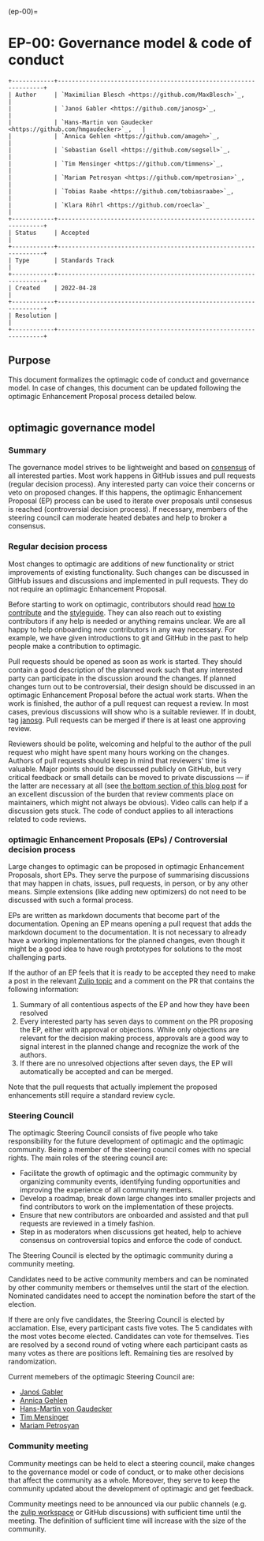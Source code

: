 (ep-00)=

# EP-00: Governance model & code of conduct

```{eval-rst}
+------------+------------------------------------------------------------------+
| Author     | `Maximilian Blesch <https://github.com/MaxBlesch>`_,             |
|            | `Janoś Gabler <https://github.com/janosg>`_,                     |
|            | `Hans-Martin von Gaudecker <https://github.com/hmgaudecker>`_,   |
|            | `Annica Gehlen <https://github.com/amageh>`_,                    |
|            | `Sebastian Gsell <https://github.com/segsell>`_,                 |
|            | `Tim Mensinger <https://github.com/timmens>`_,                   |
|            | `Mariam Petrosyan <https://github.com/mpetrosian>`_,             |
|            | `Tobias Raabe <https://github.com/tobiasraabe>`_,                |
|            | `Klara Röhrl <https://github.com/roecla>`_                       |
+------------+------------------------------------------------------------------+
| Status     | Accepted                                                         |
+------------+------------------------------------------------------------------+
| Type       | Standards Track                                                  |
+------------+------------------------------------------------------------------+
| Created    | 2022-04-28                                                       |
+------------+------------------------------------------------------------------+
| Resolution |                                                                  |
+------------+------------------------------------------------------------------+
```

## Purpose

This document formalizes the optimagic code of conduct and governance model. In case of
changes, this document can be updated following the optimagic Enhancement Proposal
process detailed below.

```{include} ../../../CODE_OF_CONDUCT.md
```

## optimagic governance model

### Summary

The governance model strives to be lightweight and based on
[consensus](https://numpy.org/doc/stable/dev/governance/governance.html#consensus-based-decision-making-by-the-community)
of all interested parties. Most work happens in GitHub issues and pull requests (regular
decision process). Any interested party can voice their concerns or veto on proposed
changes. If this happens, the optimagic Enhancement Proposal (EP) process can be used to
iterate over proposals until consesus is reached (controversial decision process). If
necessary, members of the steering council can moderate heated debates and help to
broker a consensus.

### Regular decision process

Most changes to optimagic are additions of new functionality or strict improvements of
existing functionality. Such changes can be discussed in GitHub issues and discussions
and implemented in pull requests. They do not require an optimagic Enhancement Proposal.

Before starting to work on optimagic, contributors should read
[how to contribute](how-to) and the [styleguide](styleguide). They can also reach out to
existing contributors if any help is needed or anything remains unclear. We are all
happy to help onboarding new contributors in any way necessary. For example, we have
given introductions to git and GitHub in the past to help people make a contribution to
optimagic.

Pull requests should be opened as soon as work is started. They should contain a good
description of the planned work such that any interested party can participate in the
discussion around the changes. If planned changes turn out to be controversial, their
design should be discussed in an optimagic Enhancement Proposal before the actual work
starts. When the work is finished, the author of a pull request can request a review. In
most cases, previous discussions will show who is a suitable reviewer. If in doubt, tag
[janosg](https://github.com/janosg). Pull requests can be merged if there is at least
one approving review.

Reviewers should be polite, welcoming and helpful to the author of the pull request who
might have spent many hours working on the changes. Authors of pull requests should keep
in mind that reviewers' time is valuable. Major points should be discussed publicly on
GitHub, but very critical feedback or small details can be moved to private discussions
— if the latter are necessary at all (see
[the bottom section of this blog post](https://rgommers.github.io/2019/06/the-cost-of-an-open-source-contribution/)
for an excellent discussion of the burden that review comments place on maintainers,
which might not always be obvious). Video calls can help if a discussion gets stuck. The
code of conduct applies to all interactions related to code reviews.

### optimagic Enhancement Proposals (EPs) / Controversial decision process

Large changes to optimagic can be proposed in optimagic Enhancement Proposals, short
EPs. They serve the purpose of summarising discussions that may happen in chats, issues,
pull requests, in person, or by any other means. Simple extensions (like adding new
optimizers) do not need to be discussed with such a formal process.

EPs are written as markdown documents that become part of the documentation. Opening an
EP means opening a pull request that adds the markdown document to the documentation. It
is not necessary to already have a working implementations for the planned changes, even
though it might be a good idea to have rough prototypes for solutions to the most
challenging parts.

If the author of an EP feels that it is ready to be accepted they need to make a post in
the relevant [Zulip topic](https://ose.zulipchat.com) and a comment on the PR that
contains the following information:

1. Summary of all contentious aspects of the EP and how they have been resolved
1. Every interested party has seven days to comment on the PR proposing the EP, either
   with approval or objections. While only objections are relevant for the decision
   making process, approvals are a good way to signal interest in the planned change and
   recognize the work of the authors.
1. If there are no unresolved objections after seven days, the EP will automatically be
   accepted and can be merged.

Note that the pull requests that actually implement the proposed enhancements still
require a standard review cycle.

### Steering Council

The optimagic Steering Council consists of five people who take responsibility for the
future development of optimagic and the optimagic community. Being a member of the
steering council comes with no special rights. The main roles of the steering council
are:

- Facilitate the growth of optimagic and the optimagic community by organizing community
  events, identifying funding opportunities and improving the experience of all
  community members.
- Develop a roadmap, break down large changes into smaller projects and find
  contributors to work on the implementation of these projects.
- Ensure that new contributors are onboarded and assisted and that pull requests are
  reviewed in a timely fashion.
- Step in as moderators when discussions get heated, help to achieve consensus on
  controversial topics and enforce the code of conduct.

The Steering Council is elected by the optimagic community during a community meeting.

Candidates need to be active community members and can be nominated by other community
members or themselves until the start of the election. Nominated candidates need to
accept the nomination before the start of the election.

If there are only five candidates, the Steering Council is elected by acclamation. Else,
every participant casts five votes. The 5 candidates with the most votes become elected.
Candidates can vote for themselves. Ties are resolved by a second round of voting where
each participant casts as many votes as there are positions left. Remaining ties are
resolved by randomization.

Current memebers of the optimagic Steering Council are:

- [Janoś Gabler](https://github.com/janosg)
- [Annica Gehlen](https://github.com/amageh)
- [Hans-Martin von Gaudecker](https://github.com/hmgaudecker)
- [Tim Mensinger](https://github.com/timmens)
- [Mariam Petrosyan](https://github.com/mpetrosian)

### Community meeting

Community meetings can be held to elect a steering council, make changes to the
governance model or code of conduct, or to make other decisions that affect the
community as a whole. Moreover, they serve to keep the community updated about the
development of optimagic and get feedback.

Community meetings need to be announced via our public channels (e.g. the
[zulip workspace](https://ose.zulipchat.com) or GitHub discussions) with sufficient time
until the meeting. The definition of sufficient time will increase with the size of the
community.

